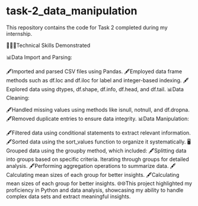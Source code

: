 # task-2_data_manipulation
This repository contains the code for Task 2 completed during my internship. 
 

👩🏻‍💻Technical Skills Demonstrated

📊Data Import and Parsing:

🖋Imported and parsed CSV files using Pandas.
🖋Employed data frame methods such as df.loc and df.iloc for label and integer-based indexing.
🖋Explored data using dtypes, df.shape, df.info, df.head, and df.tail.
📊Data Cleaning:

🖋Handled missing values using methods like isnull, notnull, and df.dropna.
🖋Removed duplicate entries to ensure data integrity.
📊Data Manipulation:

🖋Filtered data using conditional statements to extract relevant information.
🖋Sorted data using the sort_values function to organize it systematically.
🖥Grouped data using the groupby method, which included:
🖋Splitting data into groups based on specific criteria.
Iterating through groups for detailed analysis.
🖋Performing aggregation operations to summarize data.
🖋Calculating mean sizes of each group for better insights.
🖋Calculating mean sizes of each group for better insights.
🌐🌐This project highlighted my proficiency in Python and data analysis, showcasing my ability to handle complex data sets and extract meaningful insights.
